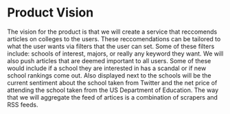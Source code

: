 # Product Vision
The vision for the product is that we will create a service that reccomends articles on colleges to the users.
These reccomendations can be tailored to what the user wants via filters that the user can set. Some of these filters include:
schools of interest, majors, or really any keyword they want. We will also push articles that are deemed important to all users. Some of these would include if a school they are interested in has a scandal or if new school rankings come out. Also displayed next to the schools will be the current sentiment about the school taken from Twitter and the net price of attending the school taken from the US Department of Education. The way that we will aggregate the feed of artices is a combination of scrapers and RSS feeds.
